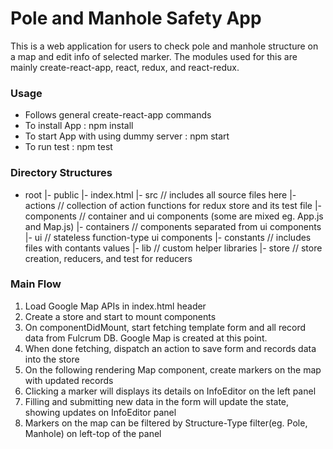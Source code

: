 Pole and Manhole Safety App
=================

This is a web application for users to check pole and manhole structure on a map and edit info of selected marker.
The modules used for this are mainly create-react-app, react, redux, and react-redux.

### Usage
- Follows general create-react-app commands
- To install App
  : npm install
- To start App with using dummy server
  : npm start
- To run test
  : npm test

### Directory Structures
- root
|- public
 |- index.html
|- src                // includes all source files here
 |- actions           // collection of action functions for redux store and its test file
 |- components        // container and ui components (some are mixed eg. App.js and Map.js)
  |- containers       // components separated from ui components
  |- ui               // stateless function-type ui components
 |- constants         // includes files with contants values
 |- lib               // custom helper libraries
 |- store             // store creation, reducers, and test for reducers

### Main Flow
1. Load Google Map APIs in index.html header
2. Create a store and start to mount components
3. On componentDidMount, start fetching template form and all record data from Fulcrum DB. Google Map is created at this point.
4. When done fetching, dispatch an action to save form and records data into the store
5. On the following rendering Map component, create markers on the map with updated records
6. Clicking a marker will displays its details on InfoEditor on the left panel
7. Filling and submitting new data in the form will update the state, showing updates on InfoEditor panel
8. Markers on the map can be filtered by Structure-Type filter(eg. Pole, Manhole) on left-top of the panel